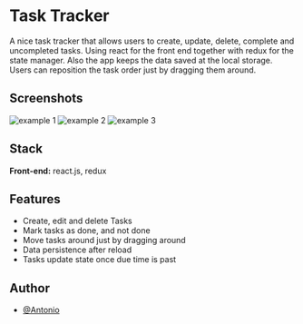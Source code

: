 
# Task Tracker
A nice task tracker that allows users to create, update, delete, complete and uncompleted tasks. Using react for the front end together with redux for the state manager. Also the app keeps the data saved at the local storage. Users can reposition the task order just by dragging them around.

## Screenshots

![example 1](https://github.com/AntonioSilvaVaz/shopping/blob/rastreio-tarefas/assets/gif1.gif)
![example 2](https://github.com/AntonioSilvaVaz/shopping/blob/rastreio-tarefas/assets/gif2.gif)
![example 3](https://github.com/AntonioSilvaVaz/shopping/blob/rastreio-tarefas/assets/gif3.gif)


## Stack

**Front-end:** react.js, redux

## Features

- Create, edit and delete Tasks
- Mark tasks as done, and not done
- Move tasks around just by dragging around
- Data persistence after reload
- Tasks update state once due time is past
## Author

- [@Antonio](https://github.com/AntonioSilvaVaz)
